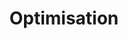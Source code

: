 ---
title: Optimisation
description: "The ongoing process of improving the user experience, often for conversion."
icon: 
layout: listing
---